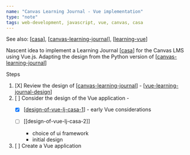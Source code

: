 ```yaml
---
name: "Canvas Learning Journal - Vue implementation"
type: "note"
tags: web-development, javascript, vue, canvas, casa
---
```


See also: [[casa]], [[canvas-learning-journal]], [[learning-vue]]

Nascent idea to implement a Learning Journal [[casa]] for the Canvas LMS using Vue.js. Adapting the design from the Python version of [[canvas-learning-journal]]

Steps

1. [X] Review the design of [[canvas-learning-journal]] - [[vue-learning-journal-design]]
2. [ ] Consider the design of the Vue application - 
   - [X] [[design-of-vue-lj-casa-1]] - early Vue considerations
   - [ ] [[design-of-vue-lj-casa-2]] 

       - choice of ui framework 
       - initial design
3. [ ] Create a Vue application


[//begin]: # "Autogenerated link references for markdown compatibility"
[casa]: casa "Contextually Appropriate Scaffolding Assemblages (CASA)"
[canvas-learning-journal]: CASA/canvas-learning-journal "Canvas Learning Journal"
[learning-vue]: ../Web-development/learning-vue "learning-vue"
[vue-learning-journal-design]: vue-learning-journal-design "vue-learning-journal-design"
[design-of-vue-lj-casa-1]: design-of-vue-lj-casa-1 "design-of-vue-lj-casa-1"
[//end]: # "Autogenerated link references"